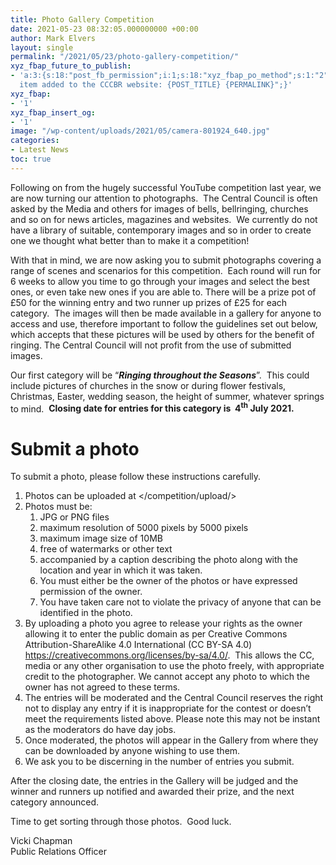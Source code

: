 ```yaml
---
title: Photo Gallery Competition
date: 2021-05-23 08:32:05.000000000 +00:00
author: Mark Elvers
layout: single
permalink: "/2021/05/23/photo-gallery-competition/"
xyz_fbap_future_to_publish:
- 'a:3:{s:18:"post_fb_permission";i:1;s:18:"xyz_fbap_po_method";s:1:"2";s:16:"xyz_fbap_message";s:62:"News
  item added to the CCCBR website: {POST_TITLE} {PERMALINK}";}'
xyz_fbap:
- '1'
xyz_fbap_insert_og:
- '1'
image: "/wp-content/uploads/2021/05/camera-801924_640.jpg"
categories:
- Latest News
toc: true
---
```

Following on from the hugely successful YouTube competition last year, we are now turning our attention to photographs.  The Central Council is often asked by the Media and others for images of bells, bellringing, churches and so on for news articles, magazines and websites.  We currently do not have a library of suitable, contemporary images and so in order to create one we thought what better than to make it a competition!

With that in mind, we are now asking you to submit photographs covering a range of scenes and scenarios for this competition.  Each round will run for 6 weeks to allow you time to go through your images and select the best ones, or even take new ones if you are able to. There will be a prize pot of £50 for the winning entry and two runner up prizes of £25 for each category.  The images will then be made available in a gallery for anyone to access and use, therefore important to follow the guidelines set out below, which accepts that these pictures will be used by others for the benefit of ringing. The Central Council will not profit from the use of submitted images.

Our first category will be “**_Ringing throughout the Seasons_**”.  This could include pictures of churches in the snow or during flower festivals, Christmas, Easter, wedding season, the height of summer, whatever springs to mind.  **Closing date for entries for this category is  4<sup>th</sup> July 2021.**

# Submit a photo

To submit a photo, please follow these instructions carefully.

  1. Photos can be uploaded at </competition/upload/>
  2. Photos must be: 
      1. JPG or PNG files
      2. maximum resolution of 5000 pixels by 5000 pixels
      3. maximum image size of 10MB
      4. free of watermarks or other text
      5. accompanied by a caption describing the photo along with the location and year in which it was taken.
      6. You must either be the owner of the photos or have expressed permission of the owner.
      7. You have taken care not to violate the privacy of anyone that can be identified in the photo.
  3. By uploading a photo you agree to release your rights as the owner allowing it to enter the public domain as per Creative Commons Attribution-ShareAlike 4.0 International (CC BY-SA 4.0) <https://creativecommons.org/licenses/by-sa/4.0/>.  This allows the CC, media or any other organisation to use the photo freely, with appropriate credit to the photographer. We cannot accept any photo to which the owner has not agreed to these terms.
  4. The entries will be moderated and the Central Council reserves the right not to display any entry if it is inappropriate for the contest or doesn’t meet the requirements listed above. Please note this may not be instant as the moderators do have day jobs.
  5. Once moderated, the photos will appear in the Gallery from where they can be downloaded by anyone wishing to use them.
  6. We ask you to be discerning in the number of entries you submit.

After the closing date, the entries in the Gallery will be judged and the winner and runners up notified and awarded their prize, and the next category announced.

Time to get sorting through those photos.  Good luck.

Vicki Chapman  
Public Relations Officer
